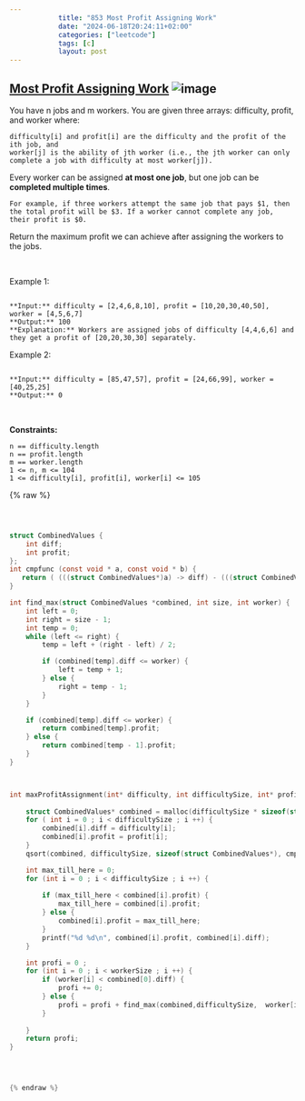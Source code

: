 ```yaml
---
            title: "853 Most Profit Assigning Work"
            date: "2024-06-18T20:24:11+02:00"
            categories: ["leetcode"]
            tags: [c]
            layout: post
---
```

            
## [Most Profit Assigning Work](https://leetcode.com/problems/most-profit-assigning-work) ![image](https://img.shields.io/badge/Difficulty-Medium-orange)

You have n jobs and m workers. You are given three arrays: difficulty, profit, and worker where:

	difficulty[i] and profit[i] are the difficulty and the profit of the ith job, and
	worker[j] is the ability of jth worker (i.e., the jth worker can only complete a job with difficulty at most worker[j]).

Every worker can be assigned **at most one job**, but one job can be **completed multiple times**.

	For example, if three workers attempt the same job that pays $1, then the total profit will be $3. If a worker cannot complete any job, their profit is $0.

Return the maximum profit we can achieve after assigning the workers to the jobs.

 

Example 1:

```

**Input:** difficulty = [2,4,6,8,10], profit = [10,20,30,40,50], worker = [4,5,6,7]
**Output:** 100
**Explanation:** Workers are assigned jobs of difficulty [4,4,6,6] and they get a profit of [20,20,30,30] separately.

```

Example 2:

```

**Input:** difficulty = [85,47,57], profit = [24,66,99], worker = [40,25,25]
**Output:** 0

```

 

**Constraints:**

	n == difficulty.length
	n == profit.length
	m == worker.length
	1 <= n, m <= 104
	1 <= difficulty[i], profit[i], worker[i] <= 105

{% raw %}


````c



struct CombinedValues {
    int diff;
    int profit;
};
int cmpfunc (const void * a, const void * b) {
   return ( (((struct CombinedValues*)a) -> diff) - (((struct CombinedValues*)b) -> diff) ); 
}

int find_max(struct CombinedValues *combined, int size, int worker) {
    int left = 0;
    int right = size - 1;
    int temp = 0;
    while (left <= right) {
        temp = left + (right - left) / 2;

        if (combined[temp].diff <= worker) {
            left = temp + 1;
        } else {
            right = temp - 1;
        }
    }

    if (combined[temp].diff <= worker) {
        return combined[temp].profit;
    } else {
        return combined[temp - 1].profit;
    }
}



int maxProfitAssignment(int* difficulty, int difficultySize, int* profit, int profitSize, int* worker, int workerSize) {
    
    struct CombinedValues* combined = malloc(difficultySize * sizeof(struct CombinedValues*));
    for ( int i = 0 ; i < difficultySize ; i ++) {
        combined[i].diff = difficulty[i];
        combined[i].profit = profit[i];
    }
    qsort(combined, difficultySize, sizeof(struct CombinedValues*), cmpfunc);

    int max_till_here = 0;
    for (int i = 0 ; i < difficultySize ; i ++) {
        
        if (max_till_here < combined[i].profit) {
            max_till_here = combined[i].profit;
        } else {
            combined[i].profit = max_till_here;
        }
        printf("%d %d\n", combined[i].profit, combined[i].diff);
    }

    int profi = 0 ;
    for (int i = 0 ; i < workerSize ; i ++) {
        if (worker[i] < combined[0].diff) {
            profi += 0;
        } else {
            profi = profi + find_max(combined,difficultySize,  worker[i]);
        }
        
    }
    return profi;
}

 


{% endraw %}
